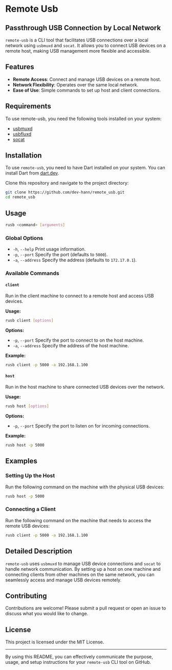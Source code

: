 # Remote Usb

## Passthrough USB Connection by Local Network

`remote-usb` is a CLI tool that facilitates USB connections over a local network using `usbmuxd` and `socat`. It allows you to connect USB devices on a remote host, making USB management more flexible and accessible.

## Features

- **Remote Access**: Connect and manage USB devices on a remote host.
- **Network Flexibility**: Operates over the same local network.
- **Ease of Use**: Simple commands to set up host and client connections.

## Requirements

To use remote-usb, you need the following tools installed on your system:

- [usbmuxd](https://github.com/libimobiledevice/usbmuxd)
- [usbfluxd](https://github.com/corellium/usbfluxd)
- [socat](https://github.com/3ndG4me/socat)

## Installation

To use `remote-usb`, you need to have Dart installed on your system. You can install Dart from [dart.dev](https://dart.dev/get-dart).

Clone this repository and navigate to the project directory:

```bash
git clone https://github.com/dev-hann/remote_usb.git
cd remote_usb
```

## Usage

```bash
rusb <command> [arguments]
```

### Global Options

- `-h`, `--help`       Print usage information.
- `-p`, `--port`       Specify the port (defaults to `5000`).
- `-a`, `--address`    Specify the address (defaults to `172.17.0.1`).

### Available Commands

#### `client`

Run in the client machine to connect to a remote host and access USB devices.

**Usage:**

```bash
rusb client [options]
```

**Options:**

- `-p`, `--port`       Specify the port to connect to on the host machine.
- `-a`, `--address`    Specify the address of the host machine.

**Example:**

```bash
rusb client -p 5000 -a 192.168.1.100
```

#### `host`

Run in the host machine to share connected USB devices over the network.

**Usage:**

```bash
rusb host [options]
```

**Options:**

- `-p`, `--port`       Specify the port to listen on for incoming connections.

**Example:**

```bash
rusb host -p 5000
```

## Examples

### Setting Up the Host

Run the following command on the machine with the physical USB devices:

```bash
rusb host -p 5000
```

### Connecting a Client

Run the following command on the machine that needs to access the remote USB devices:

```bash
rusb client -p 5000 -a 192.168.1.100
```

## Detailed Description

`remote-usb` uses `usbmuxd` to manage USB device connections and `socat` to handle network communication. By setting up a host on one machine and connecting clients from other machines on the same network, you can seamlessly access and manage USB devices remotely.

## Contributing

Contributions are welcome! Please submit a pull request or open an issue to discuss what you would like to change.

## License

This project is licensed under the MIT License.

---

By using this README, you can effectively communicate the purpose, usage, and setup instructions for your `remote-usb` CLI tool on GitHub.
